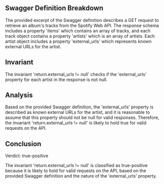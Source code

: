 ## Swagger Definition Breakdown

The provided excerpt of the Swagger definition describes a GET request to retrieve an album's tracks from the Spotify Web API. The response schema includes a property 'items' which contains an array of tracks, and each track object contains a property 'artists' which is an array of artists. Each artist object includes a property 'external_urls' which represents known external URLs for the artist.

## Invariant

The invariant 'return.external_urls != null' checks if the 'external_urls' property for each artist in the response is not null.

## Analysis

Based on the provided Swagger definition, the 'external_urls' property is described as known external URLs for the artist, and it is reasonable to assume that this property should not be null for valid responses. Therefore, the invariant 'return.external_urls != null' is likely to hold true for valid requests on the API.

## Conclusion

Verdict: true-positive

The invariant 'return.external_urls != null' is classified as true-positive because it is likely to hold for valid requests on the API, based on the provided Swagger definition and the nature of the 'external_urls' property.
